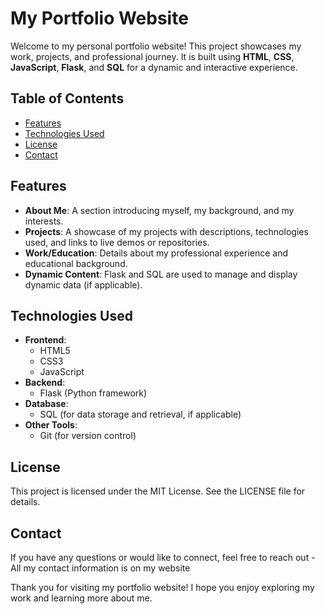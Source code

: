 # My Portfolio Website

Welcome to my personal portfolio website! This project showcases my work, projects, and professional journey. It is built using **HTML**, **CSS**, **JavaScript**, **Flask**, and **SQL** for a dynamic and interactive experience.

## Table of Contents

- [Features](#features)
- [Technologies Used](#technologies-used)
- [License](#license)
- [Contact](#contact)

## Features

- **About Me**: A section introducing myself, my background, and my interests.
- **Projects**: A showcase of my projects with descriptions, technologies used, and links to live demos or repositories.
- **Work/Education**: Details about my professional experience and educational background.
- **Dynamic Content**: Flask and SQL are used to manage and display dynamic data (if applicable).

## Technologies Used

- **Frontend**:
  - HTML5
  - CSS3
  - JavaScript
- **Backend**:
  - Flask (Python framework)
- **Database**:
  - SQL (for data storage and retrieval, if applicable)
- **Other Tools**:
  - Git (for version control)
 
## License

This project is licensed under the MIT License. See the LICENSE file for details.
## Contact

If you have any questions or would like to connect, feel free to reach out - All my contact information is on my website

Thank you for visiting my portfolio website! I hope you enjoy exploring my work and learning more about me.
